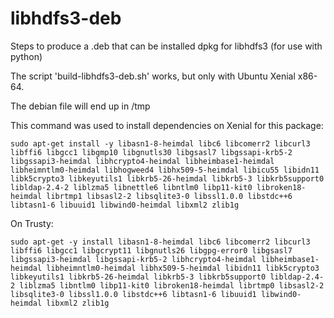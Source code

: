 # libhdfs3-deb
Steps to produce a .deb that can be installed dpkg for libhdfs3 (for use with python)

The script 'build-libhdfs3-deb.sh' works, but only with Ubuntu Xenial x86-64.

The debian file will end up in /tmp

This command was used to install dependencies on Xenial for this package:

    sudo apt-get install -y libasn1-8-heimdal libc6 libcomerr2 libcurl3 libffi6 libgcc1 libgmp10 libgnutls30 libgsasl7 libgssapi-krb5-2 libgssapi3-heimdal libhcrypto4-heimdal libheimbase1-heimdal libheimntlm0-heimdal libhogweed4 libhx509-5-heimdal libicu55 libidn11 libk5crypto3 libkeyutils1 libkrb5-26-heimdal libkrb5-3 libkrb5support0 libldap-2.4-2 liblzma5 libnettle6 libntlm0 libp11-kit0 libroken18-heimdal librtmp1 libsasl2-2 libsqlite3-0 libssl1.0.0 libstdc++6 libtasn1-6 libuuid1 libwind0-heimdal libxml2 zlib1g

On Trusty:

    sudo apt-get -y install libasn1-8-heimdal libc6 libcomerr2 libcurl3 libffi6 libgcc1 libgcrypt11 libgnutls26 libgpg-error0 libgsasl7 libgssapi3-heimdal libgssapi-krb5-2 libhcrypto4-heimdal libheimbase1-heimdal libheimntlm0-heimdal libhx509-5-heimdal libidn11 libk5crypto3 libkeyutils1 libkrb5-26-heimdal libkrb5-3 libkrb5support0 libldap-2.4-2 liblzma5 libntlm0 libp11-kit0 libroken18-heimdal librtmp0 libsasl2-2 libsqlite3-0 libssl1.0.0 libstdc++6 libtasn1-6 libuuid1 libwind0-heimdal libxml2 zlib1g
